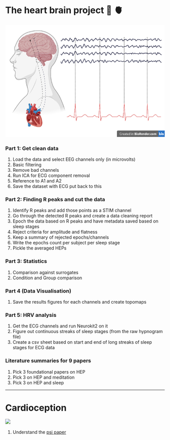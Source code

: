 # The heart brain project 🧠 🫀
![Illustration](https://github.com/rahulvenugopal/The-HBP/blob/main/HEP.png)

### Part 1: Get clean data
1. Load the data and select EEG channels only (in microvolts)
2. Basic filtering
3. Remove bad channels
4. Run ICA for ECG component removal
5. Reference to A1 and A2
5. Save the dataset with ECG put back to this

### Part 2: Finding R peaks and cut the data
1. Identify R peaks and add those points as a STIM channel
2. Go through the detected R peaks and create a data cleaning report
3. Epoch the data based on R peaks and have metadata saved based on sleep stages
4. Reject criteria for amplitude and flatness
5. Keep a summary of rejected epochs/channels
6. Write the epochs count per subject per sleep stage
7. Pickle the averaged HEPs

### Part 3: Statistics
1. Comparison against surrogates
2. Condition and Group comparison

### Part 4  (Data Visualisation)
1. Save the results figures for each channels and create topomaps

### Part 5: HRV analysis
1. Get the ECG channels and run Neurokit2 on it
2. Figure out continuous streaks of sleep stages (from the raw hypnogram file)
3. Create a csv sheet based on start and end of long streaks of sleep stages for ECG data

### Literature summaries for 9 papers
1. Pick 3 foundational papers on HEP
2. Pick 3 on HEP and meditation
3. Pick 3 on HEP and sleep

---
# Cardioception
![](https://raw.githubusercontent.com/embodied-computation-group/Cardioception/master/images/HeartRateDiscrimination.png)
1. Understand the [psi paper](https://www.sciencedirect.com/science/article/pii/S0042698998002855)
